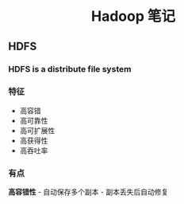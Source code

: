 # <div align="center">Hadoop 笔记</div>
## HDFS
### HDFS is a distribute file system 
### 特征
>
- 高容错
- 高可靠性
- 高可扩展性
- 高获得性
- 高吞吐率
### 有点
**高容错性**
    - 自动保存多个副本
    - 副本丢失后自动修复